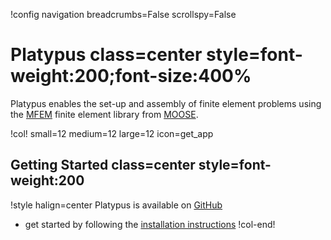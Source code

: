 !config navigation breadcrumbs=False scrollspy=False

# Platypus class=center style=font-weight:200;font-size:400%

Platypus enables the set-up and assembly of finite element problems using the
[MFEM](https://github.com/mfem/mfem) finite element library from [MOOSE](https://github.com/idaholab/moose).

!col! small=12 medium=12 large=12 icon=get_app

## Getting Started class=center style=font-weight:200

!style halign=center
Platypus is available on [GitHub](https://github.com/aurora-multiphysics/platypus)
- get started by following the [installation instructions](installation.md)
!col-end!

